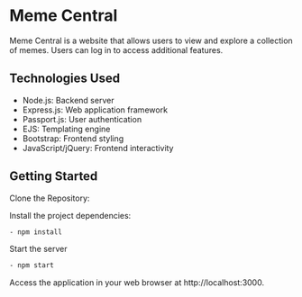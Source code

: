 # Meme Central

Meme Central is a website that allows users to view and explore a collection of memes. Users can log in to access additional features.

## Technologies Used

- Node.js: Backend server
- Express.js: Web application framework
- Passport.js: User authentication
- EJS: Templating engine
- Bootstrap: Frontend styling
- JavaScript/jQuery: Frontend interactivity

## Getting Started

Clone the Repository:

Install the project dependencies:

```bash
- npm install
```

Start the server

```bash
- npm start
```

Access the application in your web browser at http://localhost:3000.
